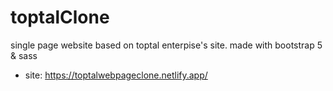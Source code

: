 # toptalClone
single page website based on toptal enterpise's site. made with bootstrap 5 &amp; sass 
- site: https://toptalwebpageclone.netlify.app/
